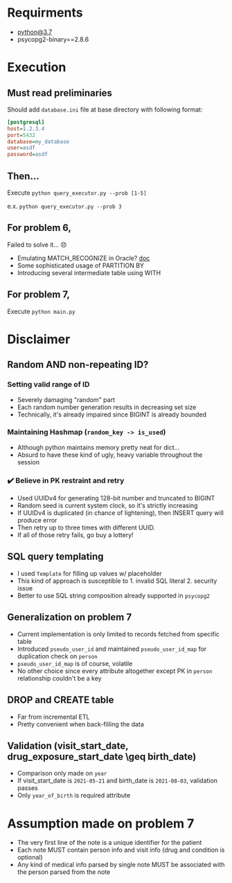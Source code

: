 # Requirments

* python@3.7
* psycopg2-binary==2.8.6


# Execution

## Must read preliminaries

Should add `database.ini` file at base directory with following format:

```ini
[postgresql]
host=1.2.3.4
port=5432
database=my_database
user=asdf
password=asdf
```

## Then...

Execute `python query_executor.py --prob [1-5]`

e.x. `python query_executor.py --prob 3`

## For problem 6,

Failed to solve it... :disappointed:

* Emulating MATCH_RECOGNIZE in Oracle? [doc](https://oracle-base.com/articles/12c/pattern-matching-in-oracle-database-12cr1)
* Some sophisticated usage of PARTITION BY
* Introducing several intermediate table using WITH


## For problem 7,

Execute `python main.py`

# Disclaimer

## Random AND non-repeating ID?

### Setting valid range of ID

- Severely damaging "random" part
- Each random number generation results in decreasing set size
- Technically, it's already impaired since BIGINT is already bounded

### Maintaining Hashmap (`random_key -> is_used`)

- Although python maintains memory pretty neat for dict...
- Absurd to have these kind of ugly, heavy variable throughout the session

### :heavy_check_mark: Believe in PK restraint and retry

- Used UUIDv4 for generating 128-bit number and truncated to BIGINT
- Random seed is current system clock, so it's strictly increasing
- If UUIDv4 is duplicated (in chance of lightening), then INSERT query will produce error
- Then retry up to three times with different UUID.
- If all of those retry fails, go buy a lottery!

## SQL query templating

- I used `Template` for filling up values w/ placeholder
- This kind of approach is susceptible to 1. invalid SQL literal 2. security issue
- Better to use SQL string composition already supported in `psycopg2`

## Generalization on problem 7

- Current implementation is only limited to records fetched from specific table
- Introduced `pseudo_user_id` and maintained `pseudo_user_id_map` for duplication check on `person`
- `pseudo_user_id_map` is of course, volatile
- No other choice since every attribute altogether except PK in `person` relationship couldn't be a key

## DROP and CREATE table

* Far from incremental ETL
* Pretty convenient when back-filling the data

## Validation (visit_start_date, drug_exposure_start_date \geq birth_date)

* Comparison only made on `year`
* If visit_start_date is `2021-05-21` and birth_date is `2021-08-03`, validation passes
* Only `year_of_birth` is required attribute

# Assumption made on problem 7

* The very first line of the note is a unique identifier for the patient
* Each note MUST contain person info and visit info (drug and condition is optional)
* Any kind of medical info parsed by single note MUST be associated with the person parsed from the note